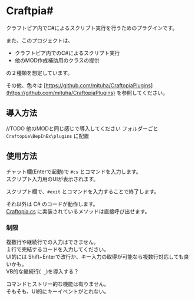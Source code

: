 ﻿Craftpia#
=============================

クラフトピア内でC#によるスクリプト実行を行うためのプラグインです。  

また、このプロジェクトは、  

* クラフトピア内でのC#によるスクリプト実行
* 他のMOD作成補助用のクラスの提供

の２種類を想定しています。  

その他、色々は [https://github.com/mituha/CraftopiaPlugins](https://github.com/mituha/CraftopiaPlugins) を参照してください。

## 導入方法
//TODO	他のMODと同じ感じで導入してください
フォルダーごと `Craftopia\BepInEx\plugins` に配置

## 使用方法
チャット欄(Enterで起動)で `#cs` とコマンドを入力します。  
スクリプト入力用のUIが表示されます。  

スクリプト欄で、`#exit` とコマンドを入力することで終了します。  

それ以外は C# のコードが動作します。  
[Craftopia.cs](https://github.com/mituha/CraftopiaPlugins/blob/main/CraftopiaSharp/CraftopiaSharp.cs) に実装されているメソッドは直接呼び出せます。


### 制限
複数行や継続行での入力はできません。  
１行で完結するコードを入力してください。  
UI的には Shift+Enterで改行か、キー入力の取得が可能なら複数行対応しても良いかも。  
VB的な継続行(` _`)を導入する？  

コマンドヒストリー的な機能は有りません。  
そもそも、UI的にキーイベントがとれない。  


